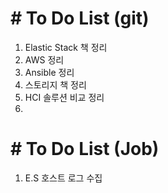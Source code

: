 # # To Do List (git)

1. Elastic Stack 책 정리
2. AWS 정리
3. Ansible 정리
4. 스토리지 책 정리
5. HCI 솔루션 비교 정리
6. 



# # To Do List (Job)

1. E.S 호스트 로그 수집

